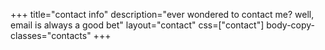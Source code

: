+++
title="contact info"
description="ever wondered to contact me? well, email is always a good bet"
layout="contact"
css=["contact"]
body-copy-classes="contacts"
+++
